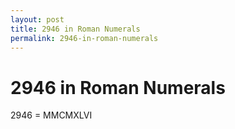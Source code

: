```yaml
---
layout: post
title: 2946 in Roman Numerals
permalink: 2946-in-roman-numerals
---
```


# 2946 in Roman Numerals

2946 = MMCMXLVI
